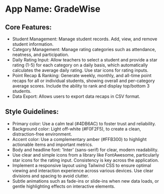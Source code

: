 # **App Name**: GradeWise

## Core Features:

- Student Management: Manage student records. Add, view, and remove student information.
- Category Management: Manage rating categories such as attendance, neatness, and participation.
- Daily Rating Input: Allow teachers to select a student and provide a star rating (1-5) for each category on a daily basis, which automatically calculates the average daily rating. Use star icons for rating inputs.
- Point Recap & Ranking: Generate weekly, monthly, and all-time point recaps for all or individual students, showing overall and per-category average scores. Include the ability to rank and display top/bottom 3 students.
- Data Export: Allows users to export data recaps in CSV format.

## Style Guidelines:

- Primary color: Use a calm teal (#4DB6AC) to foster trust and reliability.
- Background color: Light off-white (#F0F2F5), to create a clean, distraction-free environment.
- Accent color: Use a complementary amber (#FFB300) to highlight actionable items and important metrics.
- Body and headline font: 'Inter' (sans-serif) for clear, modern readability.
- Use clear and simple icons from a library like FontAwesome, particularly star icons for the rating input. Consistency is key across the application.
- Implement a responsive layout using Tailwind CSS to ensure optimal viewing and interaction experience across various devices. Use clear divisions and spacing to avoid clutter.
- Subtle animations such as fade-ins or slide-ins when new data loads, or gentle highlighting effects on interactive elements.
